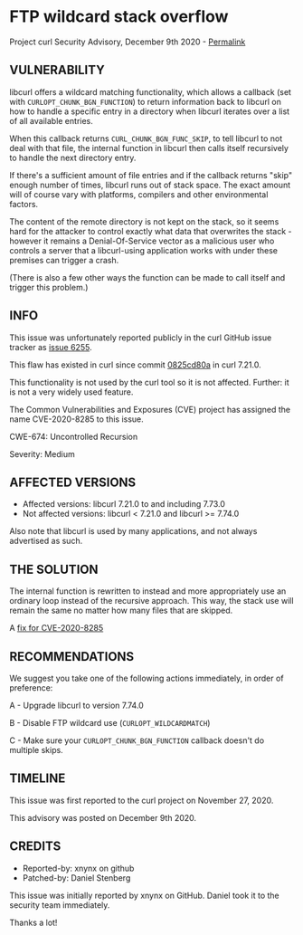 FTP wildcard stack overflow
===========================

Project curl Security Advisory, December 9th 2020 -
[Permalink](https://curl.se/docs/CVE-2020-8285.html)

VULNERABILITY
-------------

libcurl offers a wildcard matching functionality, which allows a callback (set
with `CURLOPT_CHUNK_BGN_FUNCTION`) to return information back to libcurl on
how to handle a specific entry in a directory when libcurl iterates over a
list of all available entries.

When this callback returns `CURL_CHUNK_BGN_FUNC_SKIP`, to tell libcurl to not
deal with that file, the internal function in libcurl then calls itself
recursively to handle the next directory entry.

If there's a sufficient amount of file entries and if the callback returns
"skip" enough number of times, libcurl runs out of stack space. The exact
amount will of course vary with platforms, compilers and other environmental
factors.

The content of the remote directory is not kept on the stack, so it seems hard
for the attacker to control exactly what data that overwrites the stack -
however it remains a Denial-Of-Service vector as a malicious user who controls
a server that a libcurl-using application works with under these premises can
trigger a crash.

(There is also a few other ways the function can be made to call itself and
trigger this problem.)

INFO
----

This issue was unfortunately reported publicly in the curl GitHub issue
tracker as [issue 6255](https://github.com/curl/curl/issues/6255).

This flaw has existed in curl since commit
[0825cd80a](https://github.com/curl/curl/commit/0825cd80a) in curl 7.21.0.

This functionality is not used by the curl tool so it is not affected.
Further: it is not a very widely used feature.

The Common Vulnerabilities and Exposures (CVE) project has assigned the name
CVE-2020-8285 to this issue.

CWE-674: Uncontrolled Recursion

Severity: Medium

AFFECTED VERSIONS
-----------------

- Affected versions: libcurl 7.21.0 to and including 7.73.0
- Not affected versions: libcurl < 7.21.0 and libcurl >= 7.74.0

Also note that libcurl is used by many applications, and not always
advertised as such.

THE SOLUTION
------------

The internal function is rewritten to instead and more appropriately use an
ordinary loop instead of the recursive approach. This way, the stack use will
remain the same no matter how many files that are skipped.

A [fix for CVE-2020-8285](https://github.com/curl/curl/commit/69a358f2186e04)

RECOMMENDATIONS
--------------

We suggest you take one of the following actions immediately, in order of
preference:

 A - Upgrade libcurl to version 7.74.0

 B - Disable FTP wildcard use (`CURLOPT_WILDCARDMATCH`)

 C - Make sure your `CURLOPT_CHUNK_BGN_FUNCTION` callback doesn't do multiple skips.

TIMELINE
--------

This issue was first reported to the curl project on November 27, 2020.

This advisory was posted on December 9th 2020.

CREDITS
-------

- Reported-by: xnynx on github
- Patched-by: Daniel Stenberg

This issue was initially reported by xnynx on GitHub. Daniel took it to the
security team immediately.

Thanks a lot!
